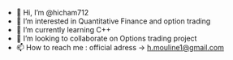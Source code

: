 - 👋 Hi, I’m @hicham712
- 👀 I’m interested in Quantitative Finance and option trading
- 🌱 I’m currently learning C++ 
- 💞️ I’m looking to collaborate on Options trading project
- 📫 How to reach me : official adress -> h.mouline1@gmail.com

<!---
hicham712/hicham712 is a ✨ special ✨ repository because its `README.md` (this file) appears on your GitHub profile.
You can click the Preview link to take a look at your changes.
--->
